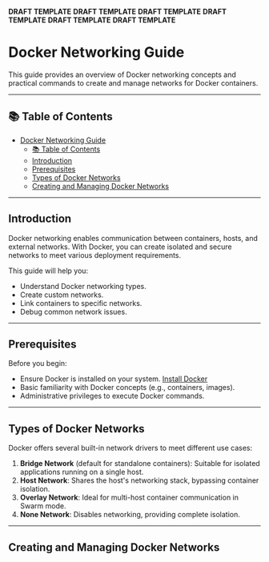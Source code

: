 **DRAFT TEMPLATE** **DRAFT TEMPLATE** **DRAFT TEMPLATE** **DRAFT TEMPLATE**
**DRAFT TEMPLATE** **DRAFT TEMPLATE**

# Docker Networking Guide

This guide provides an overview of Docker networking concepts and practical
commands to create and manage networks for Docker containers.

---

## 📚 Table of Contents

- [Docker Networking Guide](#docker-networking-guide)
  - [📚 Table of Contents](#-table-of-contents)
  - [Introduction](#introduction)
  - [Prerequisites](#prerequisites)
  - [Types of Docker Networks](#types-of-docker-networks)
  - [Creating and Managing Docker Networks](#creating-and-managing-docker-networks)

---

## Introduction

Docker networking enables communication between containers, hosts, and external
networks. With Docker, you can create isolated and secure networks to meet
various deployment requirements.

This guide will help you:

- Understand Docker networking types.
- Create custom networks.
- Link containers to specific networks.
- Debug common network issues.

---

## Prerequisites

Before you begin:

- Ensure Docker is installed on your system.
  [Install Docker](https://docs.docker.com/get-docker/)
- Basic familiarity with Docker concepts (e.g., containers, images).
- Administrative privileges to execute Docker commands.

---

## Types of Docker Networks

Docker offers several built-in network drivers to meet different use cases:

1. **Bridge Network** (default for standalone containers): Suitable for isolated
   applications running on a single host.
2. **Host Network**: Shares the host's networking stack, bypassing container
   isolation.
3. **Overlay Network**: Ideal for multi-host container communication in Swarm
   mode.
4. **None Network**: Disables networking, providing complete isolation.

---

## Creating and Managing Docker Networks
